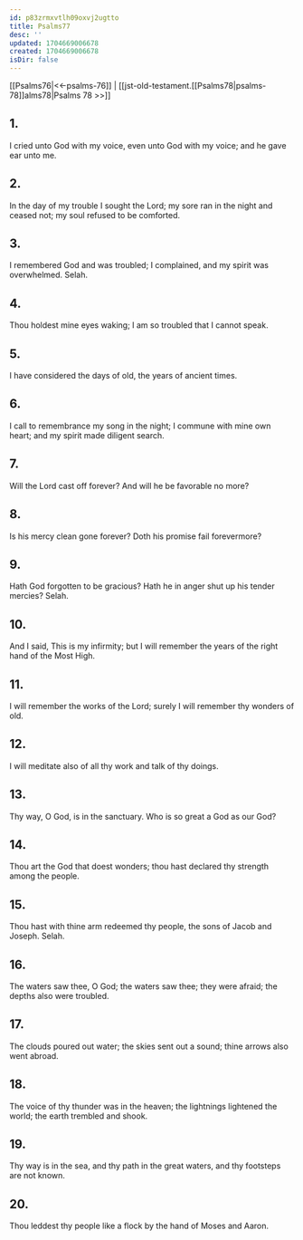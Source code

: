 ```yaml
---
id: p83zrmxvtlh09oxvj2ugtto
title: Psalms77
desc: ''
updated: 1704669006678
created: 1704669006678
isDir: false
---
```

[[Psalms76|<<-psalms-76]] | [[jst-old-testament.[[Psalms78|psalms-78]]alms78|Psalms 78 >>]]
## 1.
I cried unto God with my voice, even unto God with my voice; and he gave ear unto me.
## 2.
In the day of my trouble I sought the Lord; my sore ran in the night and ceased not; my soul refused to be comforted.
## 3.
I remembered God and was troubled; I complained, and my spirit was overwhelmed. Selah.
## 4.
Thou holdest mine eyes waking; I am so troubled that I cannot speak.
## 5.
I have considered the days of old, the years of ancient times.
## 6.
I call to remembrance my song in the night; I commune with mine own heart; and my spirit made diligent search.
## 7.
Will the Lord cast off forever? And will he be favorable no more?
## 8.
Is his mercy clean gone forever? Doth his promise fail forevermore?
## 9.
Hath God forgotten to be gracious? Hath he in anger shut up his tender mercies? Selah.
## 10.
And I said, This is my infirmity; but I will remember the years of the right hand of the Most High.
## 11.
I will remember the works of the Lord; surely I will remember thy wonders of old.
## 12.
I will meditate also of all thy work and talk of thy doings.
## 13.
Thy way, O God, is in the sanctuary. Who is so great a God as our God?
## 14.
Thou art the God that doest wonders; thou hast declared thy strength among the people.
## 15.
Thou hast with thine arm redeemed thy people, the sons of Jacob and Joseph. Selah.
## 16.
The waters saw thee, O God; the waters saw thee; they were afraid; the depths also were troubled.
## 17.
The clouds poured out water; the skies sent out a sound; thine arrows also went abroad.
## 18.
The voice of thy thunder was in the heaven; the lightnings lightened the world; the earth trembled and shook.
## 19.
Thy way is in the sea, and thy path in the great waters, and thy footsteps are not known.
## 20.
Thou leddest thy people like a flock by the hand of Moses and Aaron.

